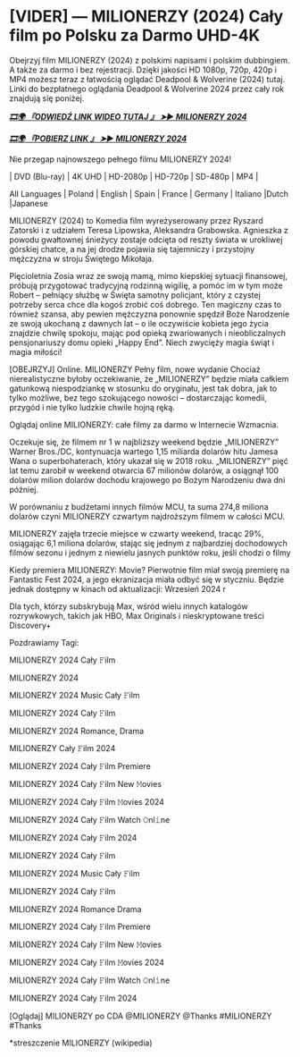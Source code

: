 # [VIDER] — MILIONERZY (2024) Cały film po Polsku za Darmo UHD-4K

Obejrzyj film MILIONERZY (2024) z polskimi napisami i polskim dubbingiem. A także za darmo i bez rejestracji. Dzięki jakości HD 1080p, 720p, 420p i MP4 możesz teraz z łatwością oglądać Deadpool &  Wolverine (2024) tutaj. Linki do bezpłatnego oglądania Deadpool &  Wolverine 2024 przez cały rok znajdują się poniżej.


<p><b><I><a href="http://r-movies.com/pl/movie/1216452/lucky-winners-gitcodepl">🎞🌍 『ODWIEDŹ LINK WIDEO TUTAJ 』 ➤► MILIONERZY 2024</a></I></b></p>

<p><b><I><a href="http://r-movies.com/pl/movie/1216452/lucky-winners-gitcodepl">🎞🌍 『POBIERZ LINK 』 ➤► MILIONERZY 2024</a></I></b></p>


Nie przegap najnowszego pełnego filmu MILIONERZY 2024!

| DVD (Blu-ray) | 4K UHD | HD-2080p | HD-720p | SD-480p | MP4 |

All Languages ​​| Poland | English | Spain | France | Germany | Italiano |Dutch |Japanese

MILIONERZY (2024) to Komedia film wyreżyserowany przez Ryszard Zatorski i z udziałem Teresa Lipowska, Aleksandra Grabowska. Agnieszka z powodu gwałtownej śnieżycy zostaje odcięta od reszty świata w urokliwej górskiej chatce, a na jej drodze pojawia się tajemniczy i przystojny mężczyzna w stroju Świętego Mikołaja. 

Pięcioletnia Zosia wraz ze swoją mamą, mimo kiepskiej sytuacji finansowej, próbują przygotować tradycyjną rodzinną wigilię, a pomóc im w tym może Robert – pełniący służbę w Święta samotny policjant, który z czystej potrzeby serca chce dla kogoś zrobić coś dobrego. Ten magiczny czas to również szansa, aby pewien mężczyzna ponownie spędził Boże Narodzenie ze swoją ukochaną z dawnych lat – o ile oczywiście kobieta jego życia znajdzie chwilę spokoju, mając pod opieką zwariowanych i nieobliczalnych pensjonariuszy domu opieki „Happy End”. Niech zwycięży magia świąt i magia miłości!

[OBEJRZYJ] Online. MILIONERZY Pełny film, nowe wydanie Chociaż nierealistyczne byłoby oczekiwanie, że „MILIONERZY” będzie miała całkiem gatunkową niespodziankę w stosunku do oryginału, jest tak dobra, jak to tylko możliwe, bez tego szokującego nowości – dostarczając komedii, przygód i nie tylko ludzkie chwile hojną ręką.

Oglądaj online MILIONERZY: całe filmy za darmo w Internecie Wzmacnia.

Oczekuje się, że filmem nr 1 w najbliższy weekend będzie „MILIONERZY” Warner Bros./DC, kontynuacja wartego 1,15 miliarda dolarów hitu Jamesa Wana o superbohaterach, który ukazał się w 2018 roku. „MILIONERZY” pięć lat temu zarobił w weekend otwarcia 67 milionów dolarów, a osiągnął 100 dolarów milion dolarów dochodu krajowego po Bożym Narodzeniu dwa dni później.

W porównaniu z budżetami innych filmów MCU, ta suma 274,8 miliona dolarów czyni MILIONERZY czwartym najdroższym filmem w całości MCU.

MILIONERZY zajęła trzecie miejsce w czwarty weekend, tracąc 29%, osiągając 6,1 miliona dolarów, stając się jednym z najbardziej dochodowych filmów sezonu i jednym z niewielu jasnych punktów roku, jeśli chodzi o filmy

Kiedy premiera MILIONERZY: Movie? Pierwotnie film miał swoją premierę na Fantastic Fest 2024, a jego ekranizacja miała odbyć się w styczniu. Będzie jednak dostępny w kinach od aktualizacji: Wrzesień 2024 r

Dla tych, którzy subskrybują Max, wśród wielu innych katalogów rozrywkowych, takich jak HBO, Max Originals i nieskryptowane treści Discovery+


Pozdrawiamy Tagi:

MILIONERZY 2024 Cały 𝙵ilm

MILIONERZY 2024

MILIONERZY 2024 Music Cały 𝙵ilm

MILIONERZY 2024 Cały 𝙵ilm

MILIONERZY 2024 Romance, Drama

MILIONERZY Cały 𝙵ilm 2024

MILIONERZY 2024 Cały 𝙵ilm Premiere

MILIONERZY 2024 Cały 𝙵ilm New 𝙼ovies

MILIONERZY 2024 Cały 𝙵ilm 𝙼ovies 2024

MILIONERZY 2024 Cały 𝙵ilm Watch 𝙾nl𝚒ne

MILIONERZY 2024 Cały 𝙵ilm 2024

MILIONERZY 2024 Cały 𝙵ilm

MILIONERZY 2024 Music Cały 𝙵ilm

MILIONERZY 2024 Cały 𝙵ilm

MILIONERZY 2024 Romance Drama

MILIONERZY 2024 Cały 𝙵ilm Premiere

MILIONERZY 2024 Cały 𝙵ilm New 𝙼ovies

MILIONERZY 2024 Cały 𝙵ilm 𝙼ovies 2024

MILIONERZY 2024 Cały 𝙵ilm Watch 𝙾nl𝚒ne

MILIONERZY 2024 Cały 𝙵ilm 2024

[Oglądaj] MILIONERZY po CDA @MILIONERZY @Thanks #MILIONERZY #Thanks


*streszczenie MILIONERZY (wikipedia)

